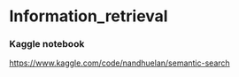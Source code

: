# Information_retrieval


### Kaggle notebook

https://www.kaggle.com/code/nandhuelan/semantic-search